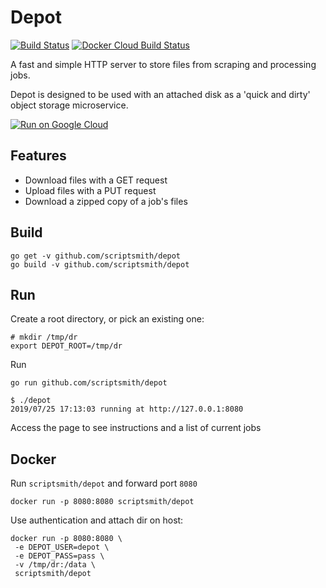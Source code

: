 # Depot
[![Build Status](https://travis-ci.org/ScriptSmith/depot.svg?branch=master)](https://travis-ci.org/ScriptSmith/depot)
[![Docker Cloud Build Status](https://img.shields.io/docker/cloud/build/scriptsmith/depot)](https://hub.docker.com/r/scriptsmith/depot)

A fast and simple HTTP server to store files from scraping and processing jobs.

Depot is designed to be used with an attached disk as a 'quick and dirty' object storage microservice.

[![Run on Google Cloud](https://storage.googleapis.com/cloudrun/button.svg)](https://console.cloud.google.com/cloudshell/editor?shellonly=true&cloudshell_image=gcr.io/cloudrun/button&cloudshell_git_repo=https://github.com/scriptsmith/depot.git)

## Features
- Download files with a GET request
- Upload files with a PUT request
- Download a zipped copy of a job's files


## Build
```
go get -v github.com/scriptsmith/depot
go build -v github.com/scriptsmith/depot
```

## Run
Create a root directory, or pick an existing one:

```
# mkdir /tmp/dr
export DEPOT_ROOT=/tmp/dr
```

Run

```
go run github.com/scriptsmith/depot
```

```
$ ./depot 
2019/07/25 17:13:03 running at http://127.0.0.1:8080
```

Access the page to see instructions and a list of current jobs

## Docker

Run `scriptsmith/depot` and forward port `8080`
```
docker run -p 8080:8080 scriptsmith/depot
```

Use authentication and attach dir on host:

```
docker run -p 8080:8080 \
 -e DEPOT_USER=depot \
 -e DEPOT_PASS=pass \
 -v /tmp/dr:/data \
 scriptsmith/depot
```

